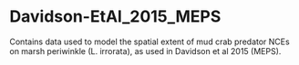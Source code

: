 # Davidson-EtAl_2015_MEPS
Contains data used to model the spatial extent of mud crab predator NCEs on marsh periwinkle (L. irrorata), as used in Davidson et al 2015 (MEPS).
